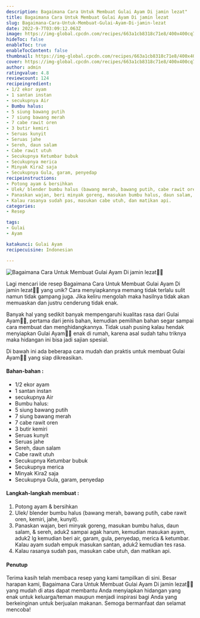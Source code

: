 ```yaml
---
description: Bagaimana Cara Untuk Membuat Gulai Ayam Di jamin lezat"
title: Bagaimana Cara Untuk Membuat Gulai Ayam Di jamin lezat
slug: Bagaimana-Cara-Untuk-Membuat-Gulai-Ayam-Di-jamin-lezat
date: 2022-9-7T03:09:12.063Z
image: https://img-global.cpcdn.com/recipes/663a1cb8318c71e8/400x400cq70/photo.jpg
hideToc: false
enableToc: true
enableTocContent: false
thumbnail: https://img-global.cpcdn.com/recipes/663a1cb8318c71e8/400x400cq70/photo.jpg
cover: https://img-global.cpcdn.com/recipes/663a1cb8318c71e8/400x400cq70/photo.jpg
author: admin
ratingvalue: 4.8
reviewcount: 124
recipeingredient:
- 1/2 ekor ayam
- 1 santan instan
- secukupnya Air
- Bumbu halus:
- 5 siung bawang putih
- 7 siung bawang merah
- 7 cabe rawit oren
- 3 butir kemiri
- Seruas kunyit
- Seruas jahe
- Sereh, daun salam
- Cabe rawit utuh
- Secukupnya Ketumbar bubuk
- Secukupnya merica
- Minyak Kira2 saja
- Secukupnya Gula, garam, penyedap
recipeinstructions:
- Potong ayam & bersihkan
- Ulek/ blender bumbu halus (bawang merah, bawang putih, cabe rawit oren, kemiri, jahe, kunyit).
- Panaskan wajan, beri minyak goreng, masukan bumbu halus, daun salam, & sereh, aduk2 sampai agak harum, kemudian masukan ayam, aduk2 lg kemudian beri air, garam, gula, penyedap, merica & ketumbar. Kalau ayam sudah empuk masukan santan, aduk2 kemudian tes rasa.
- Kalau rasanya sudah pas, masukan cabe utuh, dan matikan api.
categories:
- Resep

tags:
- Gulai
- Ayam

katakunci: Gulai Ayam
recipecuisine: Indonesian

---
```


![Bagaimana Cara Untuk Membuat Gulai Ayam Di jamin lezat👩‍🍳](https://img-global.cpcdn.com/recipes/663a1cb8318c71e8/400x400cq70/photo.jpg)

Lagi mencari ide resep Bagaimana Cara Untuk Membuat Gulai Ayam Di jamin lezat👩‍🍳 yang unik? Cara menyiapkannya memang tidak terlalu sulit namun tidak gampang juga. Jika keliru mengolah maka hasilnya tidak akan memuaskan dan justru cenderung tidak enak.

Banyak hal yang sedikit banyak mempengaruhi kualitas rasa dari Gulai Ayam👩‍🍳, pertama dari jenis bahan, kemudian pemilihan bahan segar sampai cara membuat dan menghidangkannya. Tidak usah pusing kalau hendak menyiapkan Gulai Ayam👩‍🍳 enak di rumah, karena asal sudah tahu triknya maka hidangan ini bisa jadi sajian spesial.

Di bawah ini ada beberapa cara mudah dan praktis untuk membuat Gulai Ayam👩‍🍳 yang siap dikreasikan.

<!--inarticleads1-->

#### Bahan-bahan :

- 1/2 ekor ayam
- 1 santan instan
- secukupnya Air
- Bumbu halus:
- 5 siung bawang putih
- 7 siung bawang merah
- 7 cabe rawit oren
- 3 butir kemiri
- Seruas kunyit
- Seruas jahe
- Sereh, daun salam
- Cabe rawit utuh
- Secukupnya Ketumbar bubuk
- Secukupnya merica
- Minyak Kira2 saja
- Secukupnya Gula, garam, penyedap

<!--inarticleads2-->

#### Langkah-langkah membuat :

1. Potong ayam & bersihkan
1. Ulek/ blender bumbu halus (bawang merah, bawang putih, cabe rawit oren, kemiri, jahe, kunyit).
1. Panaskan wajan, beri minyak goreng, masukan bumbu halus, daun salam, & sereh, aduk2 sampai agak harum, kemudian masukan ayam, aduk2 lg kemudian beri air, garam, gula, penyedap, merica & ketumbar. Kalau ayam sudah empuk masukan santan, aduk2 kemudian tes rasa.
1. Kalau rasanya sudah pas, masukan cabe utuh, dan matikan api.

#### Penutup

Terima kasih telah membaca resep yang kami tampilkan di sini. Besar harapan kami, Bagaimana Cara Untuk Membuat Gulai Ayam Di jamin lezat👩‍🍳 yang mudah di atas dapat membantu Anda menyiapkan hidangan yang enak untuk keluarga/teman maupun menjadi inspirasi bagi Anda yang berkeinginan untuk berjualan makanan. Semoga bermanfaat dan selamat mencoba!